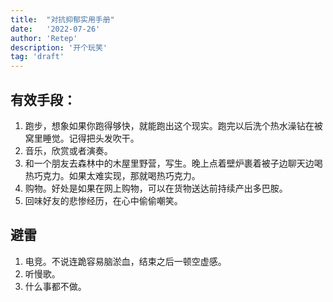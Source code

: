 ```yaml
---
title:  "对抗抑郁实用手册"
date:   '2022-07-26'
author: 'Retep'
description: '开个玩笑'
tag: 'draft'
---
```



## 有效手段：
1. 跑步，想象如果你跑得够快，就能跑出这个现实。跑完以后洗个热水澡钻在被窝里睡觉。记得把头发吹干。
2. 音乐，欣赏或者演奏。
3. 和一个朋友去森林中的木屋里野营，写生。晚上点着壁炉裹着被子边聊天边喝热巧克力。如果太难实现，那就喝热巧克力。
4. 购物。好处是如果在网上购物，可以在货物送达前持续产出多巴胺。
5. 回味好友的悲惨经历，在心中偷偷嘲笑。

## 避雷
1. 电竞。不说连跪容易脑淤血，结束之后一顿空虚感。
3. 听慢歌。
4. 什么事都不做。